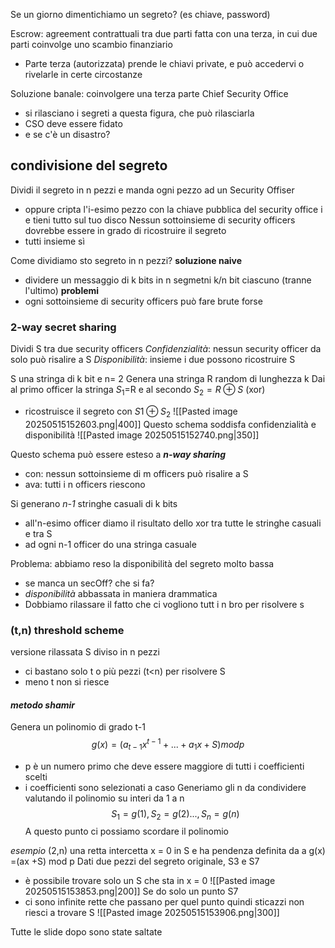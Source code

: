 Se un giorno dimentichiamo un segreto? (es chiave, password) 

Escrow: agreement contrattuali tra due parti fatta con una terza, in cui due parti coinvolge uno scambio finanziario 
- Parte terza (autorizzata) prende le chiavi private, e può accedervi o rivelarle in certe circostanze

Soluzione banale: coinvolgere una terza parte Chief Security Office 
- si rilasciano i segreti a questa figura, che può rilasciarla 
- CSO deve essere fidato 
- e se c'è un disastro? 


## condivisione del segreto 
Dividi il segreto in n pezzi e manda ogni pezzo ad un Security Offiser 
- oppure cripta l'i-esimo pezzo con la chiave pubblica del security office i e tieni tutto sul tuo disco 
Nessun sottoinsieme di security officers dovrebbe essere in grado di ricostruire il segreto 
- tutti insieme sì 

Come dividiamo sto segreto in n pezzi? 
**soluzione naive**
- dividere un messaggio di k bits in n segmetni k/n bit ciascuno (tranne l'ultimo)
**problemi** 
- ogni sottoinsieme di security officers può fare brute forse 

### 2-way secret sharing
Dividi S tra due security officers 
_Confidenzialità_: nessun security officer da solo può risalire a S 
_Disponibilità_: insieme i due possono ricostruire S 

S una stringa di k bit e n= 2
Genera una stringa R random di lunghezza k 
Dai al primo  officer la stringa $S_1$=R 
e al secondo $S_2 = R \oplus S$  (xor) 
- ricostruisce il segreto con $S1 \oplus S_2$ 
![[Pasted image 20250515152603.png|400]]
Questo schema soddisfa confidenzialità e disponibilità 
![[Pasted image 20250515152740.png|350]] 

Questo schema può essere esteso a ***n-way sharing*** 
- con: nessun sottoinsieme di m officers può risalire a S 
- ava: tutti i n officers riescono 

Si generano _n-1_ stringhe casuali di k bits 
- all'n-esimo officer diamo il risultato dello xor tra tutte le stringhe casuali e tra S 
- ad ogni n-1 officer do una stringa casuale 


Problema: abbiamo reso la disponibilità del segreto molto bassa 
- se manca un secOff? che si fa? 
- _disponibilità_ abbassata in maniera drammatica 
- Dobbiamo rilassare il fatto che ci vogliono tutt i n bro per risolvere s 

### (t,n) threshold scheme 
versione rilassata 
S diviso in n pezzi 
- ci bastano solo t o più pezzi (t<n) per risolvere S 
- meno t non si riesce 

#### _metodo shamir_ 
Genera un polinomio di grado t-1 
$$g(x) = (a_{t-1}x^{t-1}+...+a_1x +S) mod p$$ 
- p è un numero primo che deve essere maggiore di tutti i coefficienti scelti 
- i coefficienti sono selezionati a caso 
Generiamo gli n da condividere valutando il polinomio su interi da 1 a n 
$$S_1 = g(1), S_2=g(2)..., S_n=g(n)$$
A questo punto ci possiamo scordare il polinomio 

_esempio_
(2,n)
una retta intercetta x = 0 in S e ha pendenza definita da a 
g(x)  =(ax +S) mod p 
Dati due pezzi del segreto originale, S3 e S7 
- è possibile trovare solo un S che sta in x = 0
![[Pasted image 20250515153853.png|200]]
Se do solo un punto S7
- ci sono infinite rette che passano per quel punto quindi sticazzi non riesci a trovare S 
![[Pasted image 20250515153906.png|300]]

Tutte le slide dopo sono state saltate 